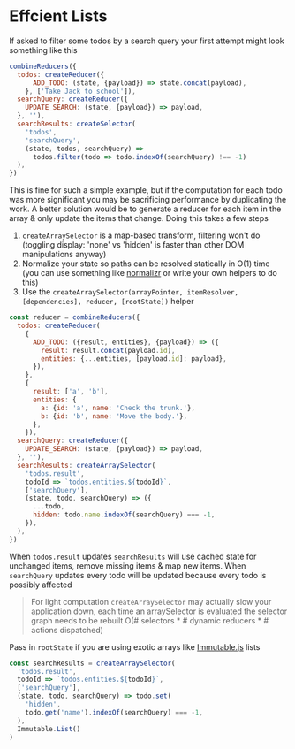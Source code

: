 Effcient Lists
==============
If asked to filter some todos by a search query your first attempt might look something like this

```js
combineReducers({
  todos: createReducer({
      ADD_TODO: (state, {payload}) => state.concat(payload),
    }, ['Take Jack to school']),
  searchQuery: createReducer({
    UPDATE_SEARCH: (state, {payload}) => payload,
  }, ''),
  searchResults: createSelector(
    'todos',
    'searchQuery',
    (state, todos, searchQuery) =>
      todos.filter(todo => todo.indexOf(searchQuery) !== -1)
  ),
})
```

This is fine for such a simple example, but if the computation for each todo was more significant you may be sacrificing performance by duplicating the work. A better solution would be to generate a reducer for each item in the array & only update the items that change. Doing this takes a few steps

1. `createArraySelector` is a map-based transform, filtering won't do (toggling display: 'none' vs 'hidden' is faster than other DOM manipulations anyway)
2. Normalize your state so paths can be resolved statically in O(1) time (you can use something like [normalizr](https://github.com/paularmstrong/normalizr) or write your own helpers to do this)
3. Use the `createArraySelector(arrayPointer, itemResolver, [dependencies], reducer, [rootState])` helper

```js
const reducer = combineReducers({
  todos: createReducer(
    {
      ADD_TODO: ({result, entities}, {payload}) => ({
        result: result.concat(payload.id),
        entities: {...entities, [payload.id]: payload},
      }),
    },
    {
      result: ['a', 'b'],
      entities: {
        a: {id: 'a', name: 'Check the trunk.'},
        b: {id: 'b', name: 'Move the body.'},
      },
    }),
  searchQuery: createReducer({
    UPDATE_SEARCH: (state, {payload}) => payload,
  }, ''),
  searchResults: createArraySelector(
    'todos.result',
    todoId => `todos.entities.${todoId}`,
    ['searchQuery'],
    (state, todo, searchQuery) => ({
      ...todo,
      hidden: todo.name.indexOf(searchQuery) === -1,
    }),
  ),
})
```

When `todos.result` updates `searchResults` will use cached state for unchanged items, remove missing items & map new items. When `searchQuery` updates every todo will be updated because every todo is possibly affected

> For light computation `createArraySelector` may actually slow your application down, each time an arraySelector is evaluated the selector graph needs to be rebuilt O(# selectors * # dynamic reducers * # actions dispatched)

Pass in `rootState` if you are using exotic arrays like [Immutable.js](https://facebook.github.io/immutable-js) lists

```js
const searchResults = createArraySelector(
  'todos.result',
  todoId => `todos.entities.${todoId}`,
  ['searchQuery'],
  (state, todo, searchQuery) => todo.set(
    'hidden',
    todo.get('name').indexOf(searchQuery) === -1,
  ),
  Immutable.List()
)
```
